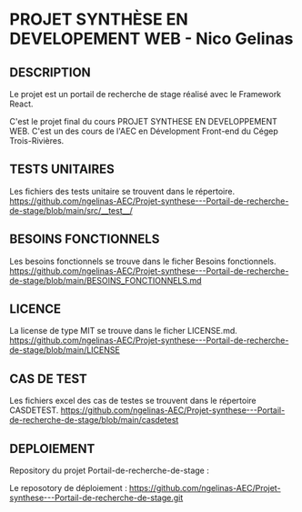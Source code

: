 # PROJET SYNTHÈSE EN DEVELOPEMENT WEB - Nico Gelinas

## DESCRIPTION 

Le projet est un portail de recherche de stage réalisé avec le Framework React.

C'est le projet final du cours PROJET SYNTHESE EN DEVELOPPEMENT WEB.
C'est un des cours de l'AEC en Dévelopment Front-end du Cégep Trois-Rivières.


## TESTS UNITAIRES

Les fichiers des tests unitaire se trouvent dans le répertoire. 
https://github.com/ngelinas-AEC/Projet-synthese---Portail-de-recherche-de-stage/blob/main/src/__test__/

## BESOINS FONCTIONNELS

Les besoins fonctionnels se trouve dans le ficher Besoins fonctionnels.
https://github.com/ngelinas-AEC/Projet-synthese---Portail-de-recherche-de-stage/blob/main/BESOINS_FONCTIONNELS.md


## LICENCE

La license de type MIT se trouve dans le ficher LICENSE.md.
https://github.com/ngelinas-AEC/Projet-synthese---Portail-de-recherche-de-stage/blob/main/LICENSE


## CAS DE TEST

Les fichiers excel des cas de testes se trouvent dans le répertoire CASDETEST.
https://github.com/ngelinas-AEC/Projet-synthese---Portail-de-recherche-de-stage/blob/main/casdetest


## DEPLOIEMENT

Repository du projet Portail-de-recherche-de-stage :

Le reposotory de déploiement : 
https://github.com/ngelinas-AEC/Projet-synthese---Portail-de-recherche-de-stage.git

